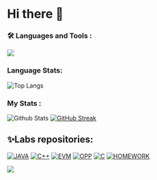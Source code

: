 <h1>Hi there 👋</h1>

<!--
**YanichChe/YanichChe** is a ✨ _special_ ✨ repository because its `README.md` (this file) appears on your GitHub profile.

Here are some ideas to get you started:

- 🔭 I’m currently working on ...
- 🌱 I’m currently learning ...
- 👯 I’m looking to collaborate on ...
- 🤔 I’m looking for help with ...
- 💬 Ask me about ...
- 📫 How to reach me: ...
- 😄 Pronouns: ...
- ⚡ Fun fact: ...
-->
### :hammer_and_wrench: Languages and Tools :

 <p>
  <a href="https://skillicons.dev">
    <img src="https://skillicons.dev/icons?i=git,c,java,cpp,github,linux,idea" />
  </a>
</p>

###  Language Stats:
   ![Top Langs](https://github-readme-stats.vercel.app/api/top-langs/?username=YanichChe&hide=TeX&layout=compact&theme=dark&background=000000)
   
### My Stats :
![Github Stats](https://github-readme-stats.vercel.app/api?username=YanichChe&count_private=true&show_icons=true&include_all_commits=true&theme=dark)
[![GitHub Streak](https://github-readme-streak-stats.herokuapp.com/?user=YanichChe&theme=dark)](https://git.io/streak-stats)

## ✨Labs repositories:

[![JAVA](https://github-readme-stats.vercel.app/api/pin/?username=YanichChe&repo=NSU_labs_java&theme=gotham&cache_seconds=2000)](https://github.com/YanichChe/NSU_labs_java)
[![C++](https://github-readme-stats.vercel.app/api/pin/?username=YanichChe&repo=NSU_labs_CXX&theme=gotham&cache_seconds=2000)](https://github.com/YanichChe/NSU_labs_CXX)
[![EVM](https://github-readme-stats.vercel.app/api/pin/?username=YanichChe&repo=EVM&theme=gotham&cache_seconds=2000)](https://https://github.com/YanichChe/EVM)
[![OPP](https://github-readme-stats.vercel.app/api/pin/?username=YanichChe&repo=OPP&theme=gotham&cache_seconds=2000)](https://https://github.com/YanichChe/OPP)
[![C](https://github-readme-stats.vercel.app/api/pin/?username=YanichChe&repo=NSU_labs_C&theme=gotham&cache_seconds=2000)](https://github.com/YanichChe/NSU_labs_C)
[![HOMEWORK](https://github-readme-stats.vercel.app/api/pin/?username=YanichChe&repo=Homework&theme=gotham&cache_seconds=2000)](https://github.com/YanichChe/Homework)

![](https://komarev.com/ghpvc/?username=YanichChe)
